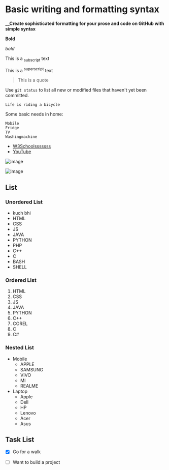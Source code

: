 # Basic writing and formatting syntax

**__Create sophisticated formatting for your prose and code on GitHub with simple syntax**


**__Bold__**

*bold*

This is a <sub>subscript</sub> text


This is a <sup>superscript</sup> text

> This is a quote

Use `git status` to list all new or modified files that haven't yet been committed.

`Life is riding a bicycle`

Some basic needs in home:

```
Mobile
Fridge
TV
Washingmachine
```

- [W3Schoolsssssss](https://www.w3schools.com/)
- [YouTube](https://www.youtube.com/)


![image](https://github.com/mohdkaif8866/project/assets/143953150/50096cfd-f050-4b21-9ddc-d0f22a71ef39)

![image](https://github.com/mohdkaif8866/project/assets/143953150/97e1f3cc-e2ee-41fa-af29-055a59302678)

## List 

### Unordered List

- kuch bhi
- HTML
- CSS
- JS
- JAVA
- PYTHON
- PHP
- C++
- C
- BASH
- SHELL

### Ordered List

1. HTML
2. CSS
3. JS
4. JAVA
5. PYTHON
6. C++
7. COREL
8. C
9. C#

### Nested List

- Mobile
  - APPLE
  - SAMSUNG
  - VIVO
  - MI
  - REALME
- Laptop
  - Apple
  - Dell
  - HP
  - Lenovo
  - Acer
  - Asus

## Task List

- [x] Go for a walk
- [ ] Want to build a project 














